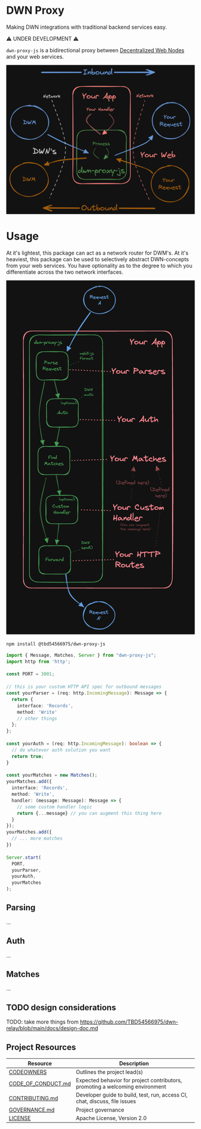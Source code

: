 # DWN Proxy

Making DWN integrations with traditional backend services easy.

⚠️ UNDER DEVELOPMENT ⚠️

`dwn-proxy-js` is a bidirectional proxy between [Decentralized Web Nodes](https://identity.foundation/decentralized-web-node/spec) and your web services.

![Intro diagram](./images/intro-diagram.png)

# Usage

At it's lightest, this package can act as a network router for DWM's. At it's heaviest, this package can be used to selectively abstract DWN-concepts from your web services. You have optionality as to the degree to which you differentiate across the two network interfaces.

![Process diagram](./images/process-diagram.png)

```cli
npm install @tbd54566975/dwn-proxy-js
```

```typescript
import { Message, Matches, Server } from "dwn-proxy-js";
import http from 'http';

const PORT = 3001;

// this is your custom HTTP API spec for outbound messages
const yourParser = (req: http.IncomingMessage): Message => {
  return {
    interface: 'Records',
    method: 'Write'
    // other things
  };
};

const yourAuth = (req: http.IncomingMessage): boolean => {
  // do whatever auth solution you want
  return true;
}

const yourMatches = new Matches();
yourMatches.add({
  interface: 'Records',
  method: 'Write',
  handler: (message: Message): Message => {
    // some custom handler logic
    return {...message} // you can augment this thing here
  }
});
yourMatches.add({
  // ... more matches
})

Server.start(
  PORT,
  yourParser,
  yourAuth,
  yourMatches
);
```

## Parsing

...

## Auth

...

## Matches

...

## TODO design considerations

TODO: take more things from https://github.com/TBD54566975/dwn-relay/blob/main/docs/design-doc.md

## Project Resources

| Resource                                   | Description                                                                   |
| ------------------------------------------ | ----------------------------------------------------------------------------- |
| [CODEOWNERS](./CODEOWNERS)                 | Outlines the project lead(s)                                                  |
| [CODE_OF_CONDUCT.md](./CODE_OF_CONDUCT.md) | Expected behavior for project contributors, promoting a welcoming environment |
| [CONTRIBUTING.md](./CONTRIBUTING.md)       | Developer guide to build, test, run, access CI, chat, discuss, file issues    |
| [GOVERNANCE.md](./GOVERNANCE.md)           | Project governance                                                            |
| [LICENSE](./LICENSE)                       | Apache License, Version 2.0                                                   |